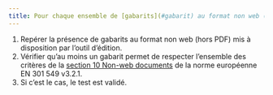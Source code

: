 ```yaml
---
title: Pour chaque ensemble de [gabarits](#gabarit) au format non web (hors PDF), un gabarit au moins est conforme aux critères de la [section 10 Non-web documents](https://www.etsi.org/deliver/etsi_en/301500_301599/301549/03.02.01_60/en_301549v030201p.pdf#page=52) de la norme européenne EN 301 549 v3.2.1. Cette règle est-elle respectée ?
---
```


1. Repérer la présence de gabarits au format non web (hors PDF) mis à disposition par l’outil d’édition.
2. Vérifier qu’au moins un gabarit permet de respecter l’ensemble des critères de la [section 10 Non-web documents](https://www.etsi.org/deliver/etsi_en/301500_301599/301549/03.02.01_60/en_301549v030201p.pdf#page=52) de la norme européenne EN 301 549 v3.2.1.
5. Si c’est le cas, le test est validé.
